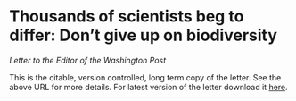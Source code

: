 # Thousands of scientists beg to differ: Don’t give up on biodiversity
*Letter to the Editor of the Washington Post*

This is the citable, version controlled, long term copy of the letter. See the above URL for more details. For latest version of the letter download it [here](https://github.com/AntonelliLab/ProtectingBiodiversityLetter/raw/master/letter.pdf).
